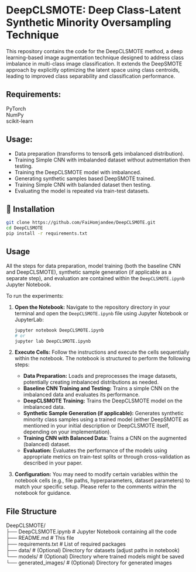 # DeepCLSMOTE: Deep Class-Latent Synthetic Minority Oversampling Technique

  This repository contains the code for the DeepCLSMOTE method, a deep learning-based image augmentation technique designed to address class imbalance in multi-class image classification. It extends the DeepSMOTE approach by explicitly optimizing the latent space using class centroids, leading to improved class separability and classification performance.

## Requirements:
PyTorch   
NumPy  
scikit-learn  

## Usage:
- Data preparation (transforms to tensor& gets imbalanced distribution).  
- Training Simple CNN with imbalanded dataset without autmentation then testing.  
- Training the DeepCLSMOTE model with imbalanced.   
- Generating synthetic samples based DeepSMOTE trained.  
- Training Simple CNN with balanded dataset then testing.  
- Evaluating the model is repeated via train-test datasets.  

## 🔧 Installation

```bash
git clone https://github.com/FaiHomjandee/DeepCLSMOTE.git
cd DeepCLSMOTE
pip install -r requirements.txt
```
## Usage

All the steps for data preparation, model training (both the baseline CNN and DeepCLSMOTE), synthetic sample generation (if applicable as a separate step), and evaluation are contained within the `DeepCLSMOTE.ipynb` Jupyter Notebook.

To run the experiments:

1.  **Open the Notebook:** Navigate to the repository directory in your terminal and open the `DeepCLSMOTE.ipynb` file using Jupyter Notebook or JupyterLab:

    ```bash
    jupyter notebook DeepCLSMOTE.ipynb
    # or
    jupyter lab DeepCLSMOTE.ipynb
    ```

2.  **Execute Cells:** Follow the instructions and execute the cells sequentially within the notebook. The notebook is structured to perform the following steps:
    * **Data Preparation:** Loads and preprocesses the image datasets, potentially creating imbalanced distributions as needed.
    * **Baseline CNN Training and Testing:** Trains a simple CNN on the imbalanced data and evaluates its performance.
    * **DeepCLSMOTE Training:** Trains the DeepCLSMOTE model on the imbalanced data.
    * **Synthetic Sample Generation (if applicable):** Generates synthetic minority class samples using a trained model (either DeepSMOTE as mentioned in your initial description or DeepCLSMOTE itself, depending on your implementation).
    * **Training CNN with Balanced Data:** Trains a CNN on the augmented (balanced) dataset.
    * **Evaluation:** Evaluates the performance of the models using appropriate metrics on train-test splits or through cross-validation as described in your paper.

3.  **Configuration:** You may need to modify certain variables within the notebook cells (e.g., file paths, hyperparameters, dataset parameters) to match your specific setup. Please refer to the comments within the notebook for guidance.

## File Structure  
DeepCLSMOTE/  
├── DeepCLSMOTE.ipynb     # Jupyter Notebook containing all the code  
├── README.md            # This file  
├── requirements.txt     # List of required packages  
├── data/                  # (Optional) Directory for datasets (adjust paths in notebook)  
└── models/                 # (Optional) Directory where trained models might be saved  
└── generated_images/       # (Optional) Directory for generated images  
